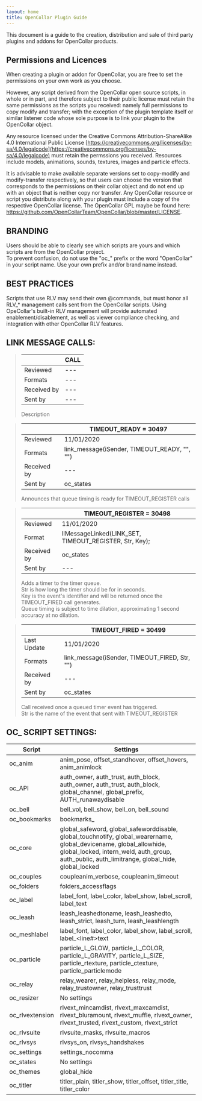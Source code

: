 ```yaml
---
layout: home
title: OpenCollar Plugin Guide
---
```


This document is a guide to  the creation, distribution and sale of third party plugins and addons for OpenCollar products.  

## Permissions and Licences

When creating a plugin or addon for OpenCollar, you are free to set the permissions on your own work as you choose.

However, any script derived from the OpenCollar open source scripts, in whole or in part, and therefore subject to their public 
license must retain the same permissions as the scripts you received: namely full permissions to copy modify and transfer; with 
the exception of the plugin template itself or similar listener code whose sole purpose is to link your plugin to the OpenCollar
object.

Any resource licensed under the Creative Commons Attribution-ShareAlike 4.0 International Public License 
[https://creativecommons.org/licenses/by-sa/4.0/legalcode](https://creativecommons.org/licenses/by-sa/4.0/legalcode) must retain the permssions you received.  Resources include models, 
animations, sounds, textures, images and particle effects.

It is advisable to make available separate versions set to copy-modify and modify-transfer respectively, so that users can choose the version that corresponds to the permissions on their collar object and do not end up with an object that is neither copy nor transfer.
 Any OpenCollar resource or script you distribute along with your plugin must include a copy of the respective OpenCollar license.  The OpenCollar GPL maybe be found here:  https://github.com/OpenCollarTeam/OpenCollar/blob/master/LICENSE.

## BRANDING

Users should be able to clearly see which scripts are yours and which scripts are from the OpenCollar project.  
To prevent confusion, do not use the "oc_" prefix or the word "OpenCollar" in your script name. 
Use your own prefix and/or brand name instead. 

## BEST PRACTICES

Scripts that use RLV may send their own @commands, but must honor all RLV_* management calls sent from the OpenCollar scripts. Using OpeCollar's built-in RLV management will provide automated enablement/disablement, as well as viewer compliance checking, and integration with other OpenCollar RLV features.

## LINK MESSAGE CALLS:

>  &nbsp; | CALL
>---------|----------
>Reviewed | ---
>Formats | ---
>Received by | ---
>Sent by | ---
>
>Description<br>

>  &nbsp; | TIMEOUT_READY = 30497
>---------|----------
>Reviewed | 11/01/2020
>Formats | link_message(iSender, TIMEOUT_READY, "", "")
>Received by | ---
>Sent by | oc_states
>
>Announces that queue timing is ready for TIMEOUT_REGISTER calls

>  &nbsp; | TIMEOUT_REGISTER = 30498
>---------|----------
>Reviewed | 11/01/2020
>Format | llMessageLinked(LINK_SET, TIMEOUT_REGISTER, Str, Key);
>Received by | oc_states
>Sent by | ---
>
>Adds a timer to the timer queue.<br>
>Str is how long the timer should be for in seconds.<br>
>Key is the event's identifier and will be returned once the TIMEOUT_FIRED call generates.<br>
>Queue timing is subject to time dilation, approximating 1 second accuracy at no dilation.<br>

>  &nbsp; | TIMEOUT_FIRED = 30499
>---------|----------
>Last Update | 11/01/2020
>Formats | link_message(iSender, TIMEOUT_FIRED, Str, "")
>Received by | ---
>Sent by | oc_states
>
>Call received once a queued timer event has triggered.<br>
>Str is the name of the event that sent with TIMEOUT_REGISTER



## OC_ SCRIPT SETTINGS:

Script | Settings
---------|-------------
oc_anim | anim_pose, offset_standhover, offset_hovers, anim_animlock
oc_API | auth_owner, auth_trust, auth_block, auth_owner, auth_trust, auth_block, global_channel, global_prefix, AUTH_runawaydisable
oc_bell | bell_vol, bell_show, bell_on, bell_sound
oc_bookmarks | bookmarks_<NAME>
oc_core | global_safeword, global_safeworddisable, global_touchnotify, global_wearername, global_devicename, global_allowhide, global_locked, intern_weld, auth_group,  auth_public, auth_limitrange, global_hide, global_locked
oc_couples | coupleanim_verbose, coupleanim_timeout
oc_folders | folders_accessflags
oc_label | label_font, label_color, label_show, label_scroll, label_text
oc_leash | leash_leashedtoname, leash_leashedto, leash_strict, leash_turn, leash_leashlength
oc_meshlabel | label_font, label_color, label_show, label_scroll, label_<line#>text
oc_particle | particle_L_GLOW, particle_L_COLOR, particle_L_GRAVITY,  particle_L_SIZE, particle_rtexture, particle_ctexture, particle_particlemode
oc_relay | relay_wearer, relay_helpless, relay_mode, relay_trustowner, relay_trusttrust
oc_resizer | No settings
oc_rlvextension | rlvext_mincamdist, rlvext_maxcamdist, rlvext_bluramount, rlvext_muffle, rlvext_owner, rlvext_trusted, rlvext_custom, rlvext_strict
oc_rlvsuite | rlvsuite_masks, rlvsuite_macros
oc_rlvsys | rlvsys_on, rlvsys_handshakes
oc_settings | settings_nocomma
oc_states | No settings
oc_themes | global_hide
oc_titler | titler_plain, titler_show, titler_offset, titler_title, titler_color
